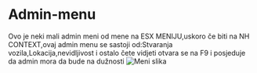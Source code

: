 # Admin-menu
  Ovo je neki mali admin meni od mene na ESX MENIJU,uskoro če biti na NH CONTEXT,ovaj admin menu se sastoji od:Stvaranja vozila,Lokacija,nevidljivost i ostalo čete vidjeti otvara se na F9 i posjeduje da admin mora da bude na dužnosti
![Meni slika](https://user-images.githubusercontent.com/67953605/153505940-3b78da4a-34e7-4e10-9db3-0b1a0f12f58b.png)
